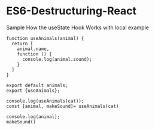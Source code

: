# ES6-Destructuring-React

Sample How the useState Hook Works with local example
```
function useAnimals(animal) {
  return [
    animal.name,
    function () {
      console.log(animal.sound);
    }
  ]
}

export default animals;
export {useAnimals};
```
```
console.log(useAnimals(cat));
const [animal, makeSound]= useAnimals(cat)

console.log(animal);
makeSound()
```
